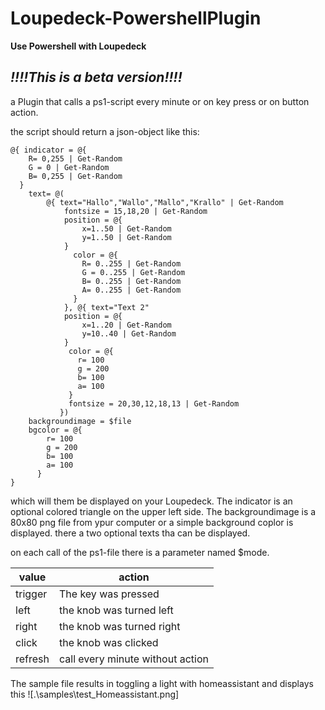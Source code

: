 # Loupedeck-PowershellPlugin
**Use Powershell with Loupedeck**

## *!!!!This is a beta version!!!!*

a Plugin that calls a ps1-script every minute or on key press or on button action.

the script should return a json-object like this:

```
@{ indicator = @{
    R= 0,255 | Get-Random
    G = 0 | Get-Random
    B= 0,255 | Get-Random
  }
    text= @(
        @{ text="Hallo","Wallo","Mallo","Krallo" | Get-Random
            fontsize = 15,18,20 | Get-Random
            position = @{
                x=1..50 | Get-Random
                y=1..50 | Get-Random
            }
              color = @{
                R= 0..255 | Get-Random
                G = 0..255 | Get-Random
                B= 0..255 | Get-Random
                A= 0..255 | Get-Random
              }
            }, @{ text="Text 2"
            position = @{
                x=1..20 | Get-Random
                y=10..40 | Get-Random
            }
             color = @{
               r= 100
               g = 200
               b= 100
               a= 100
             }
             fontsize = 20,30,12,18,13 | Get-Random
           })
    backgroundimage = $file
    bgcolor = @{
        r= 100
        g = 200
        b= 100
        a= 100
      }
} 
```

which will them be displayed on your Loupedeck. The indicator is an optional colored triangle on the upper left side.
The backgroundimage is a 80x80 png file from ypur computer or a simple background coplor is displayed.
there a two optional texts tha can be displayed.

on each call of the ps1-file there is a parameter named $mode.

|value|action|
|---|---|
|trigger|The key was pressed|
|left|the knob was turned left|
|right|the knob was turned right|
|click|the knob was clicked|
|refresh|call every minute without action|

The sample file results in toggling a light with homeassistant and displays this
![.\samples\test_Homeassistant.png]

